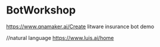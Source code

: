 # BotWorkshop
https://www.qnamaker.ai/Create
litware insurance bot demo

//natural language 
https://www.luis.ai/home    


